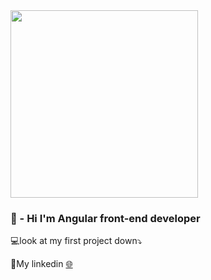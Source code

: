 
<img src="https://rangleio.ghost.io/content/images/2017/01/rangleio-blog-migrating-angular-2-to-react.gif" style="width:300px;">

<h3>🎨 - Hi I'm Angular front-end developer</h3>
<p>💻look at my first project down⤵️</p>
<p>🔆My linkedin <a href="https://www.linkedin.com/in/stahniukkkk/" target="_blank">🌐</a></p>

